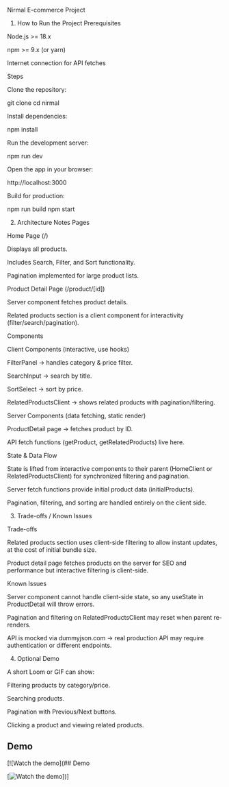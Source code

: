 Nirmal E-commerce Project
1. How to Run the Project
Prerequisites

Node.js >= 18.x

npm >= 9.x (or yarn)

Internet connection for API fetches

Steps

Clone the repository:

git clone <repo-url>
cd nirmal


Install dependencies:

npm install


Run the development server:

npm run dev


Open the app in your browser:

http://localhost:3000


Build for production:

npm run build
npm start

2. Architecture Notes
Pages

Home Page (/)

Displays all products.

Includes Search, Filter, and Sort functionality.

Pagination implemented for large product lists.

Product Detail Page (/product/[id])

Server component fetches product details.

Related products section is a client component for interactivity (filter/search/pagination).

Components

Client Components (interactive, use hooks)

FilterPanel → handles category & price filter.

SearchInput → search by title.

SortSelect → sort by price.

RelatedProductsClient → shows related products with pagination/filtering.

Server Components (data fetching, static render)

ProductDetail page → fetches product by ID.

API fetch functions (getProduct, getRelatedProducts) live here.

State & Data Flow

State is lifted from interactive components to their parent (HomeClient or RelatedProductsClient) for synchronized filtering and pagination.

Server fetch functions provide initial product data (initialProducts).

Pagination, filtering, and sorting are handled entirely on the client side.

3. Trade-offs / Known Issues

Trade-offs

Related products section uses client-side filtering to allow instant updates, at the cost of initial bundle size.

Product detail page fetches products on the server for SEO and performance but interactive filtering is client-side.

Known Issues

Server component cannot handle client-side state, so any useState in ProductDetail will throw errors.

Pagination and filtering on RelatedProductsClient may reset when parent re-renders.

API is mocked via dummyjson.com → real production API may require authentication or different endpoints.

4. Optional Demo

A short Loom or GIF can show:

Filtering products by category/price.

Searching products.

Pagination with Previous/Next buttons.

Clicking a product and viewing related products.

## Demo

[![Watch the demo](## Demo

[![Watch the demo](https://img.youtube.com/vi/YOUR_VIDEO_ID/0.jpg)])]
